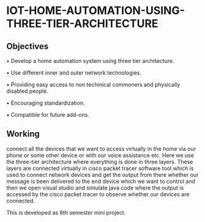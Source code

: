 # IOT-HOME-AUTOMATION-USING-THREE-TIER-ARCHITECTURE

## Objectives 

•	Develop a home automation system using three tier architecture.
 
•	Use different inner and outer network technologies.

•	Providing easy access to non techinical commoners and physically disabled people.

•	Encouraging standardization.

•	Compatible for future add-ons.

## Working

connect all the devices that we want to access virtually in the home via our phone or some other device or with our voice assistance etc.
Here we use the three-tier architecture where everything is done in three layers. These layers are connected virtually in cisco packet tracer software tool which is used to connect network devices and get the output from there whether our message is been delivered to the end device which we want to control and then we open visual studio and simulate java code where the output is accessed by the cisco packet tracer to observe whether our devices are connected.


This is developed as 6th semester mini project.

